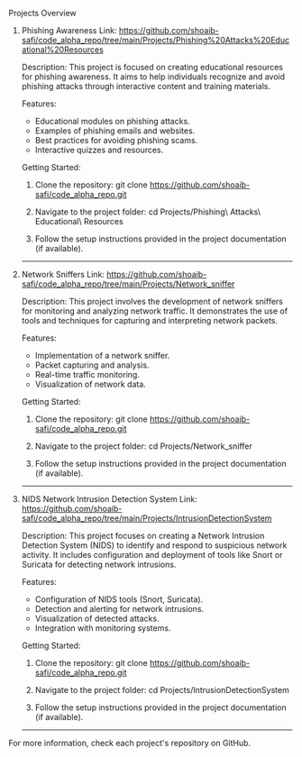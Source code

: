 Projects Overview

1. Phishing Awareness
   Link: https://github.com/shoaib-safi/code_alpha_repo/tree/main/Projects/Phishing%20Attacks%20Educational%20Resources

   Description:
   This project is focused on creating educational resources for phishing awareness. It aims to help individuals recognize and avoid phishing attacks through interactive content and training materials.

   Features:
   - Educational modules on phishing attacks.
   - Examples of phishing emails and websites.
   - Best practices for avoiding phishing scams.
   - Interactive quizzes and resources.

   Getting Started:
   1. Clone the repository:
      git clone https://github.com/shoaib-safi/code_alpha_repo.git

   2. Navigate to the project folder:
      cd Projects/Phishing\ Attacks\ Educational\ Resources

   3. Follow the setup instructions provided in the project documentation (if available).

   ---
   
2. Network Sniffers
   Link: https://github.com/shoaib-safi/code_alpha_repo/tree/main/Projects/Network_sniffer

   Description:
   This project involves the development of network sniffers for monitoring and analyzing network traffic. It demonstrates the use of tools and techniques for capturing and interpreting network packets.

   Features:
   - Implementation of a network sniffer.
   - Packet capturing and analysis.
   - Real-time traffic monitoring.
   - Visualization of network data.

   Getting Started:
   1. Clone the repository:
      git clone https://github.com/shoaib-safi/code_alpha_repo.git

   2. Navigate to the project folder:
      cd Projects/Network_sniffer

   3. Follow the setup instructions provided in the project documentation (if available).

   ---
   
3. NIDS Network Intrusion Detection System
   Link: https://github.com/shoaib-safi/code_alpha_repo/tree/main/Projects/IntrusionDetectionSystem

   Description:
   This project focuses on creating a Network Intrusion Detection System (NIDS) to identify and respond to suspicious network activity. It includes configuration and deployment of tools like Snort or Suricata for detecting network intrusions.

   Features:
   - Configuration of NIDS tools (Snort, Suricata).
   - Detection and alerting for network intrusions.
   - Visualization of detected attacks.
   - Integration with monitoring systems.

   Getting Started:
   1. Clone the repository:
      git clone https://github.com/shoaib-safi/code_alpha_repo.git

   2. Navigate to the project folder:
      cd Projects/IntrusionDetectionSystem

   3. Follow the setup instructions provided in the project documentation (if available).

   ---

For more information, check each project's repository on GitHub.
